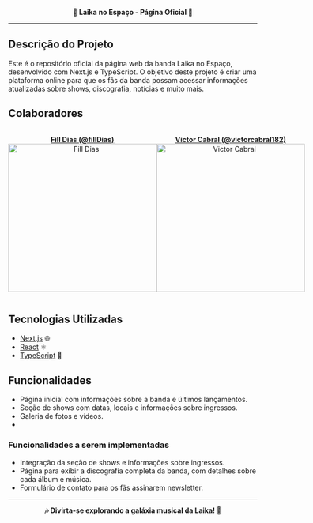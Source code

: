 **<p align="center">🚀 Laika no Espaço - Página Oficial 🎸</p>**

---

## Descrição do Projeto

Este é o repositório oficial da página web da banda Laika no Espaço, desenvolvido com Next.js e TypeScript. O objetivo deste projeto é criar uma plataforma online para que os fãs da banda possam acessar informações atualizadas sobre shows, discografia, notícias e muito mais.

## Colaboradores

<div style="display: flex; justify-content: space-around; flex-direction: row;">
  <div>
    <p align="center">
      <a href="https://github.com/fillDias">
        <strong>Fill Dias (@fillDias)</strong>
      </a>
      <br>
      <img src="https://github.com/fillDias.png" alt="Fill Dias" width="300">
    </p>
  </div>
  <div>
    <p align="center">
      <a href="https://github.com/victorcabral182">
        <strong>Victor Cabral (@victorcabral182)</strong>
      </a>
      <br>
      <img src="https://github.com/victorcabral182.png" alt="Victor Cabral" width="300">
    </p>
  </div>
</div>

## Tecnologias Utilizadas

- [Next.js](https://nextjs.org/) 🌐
- [React](https://reactjs.org/) ⚛️
- [TypeScript](https://www.typescriptlang.org/) 📜

## Funcionalidades

- Página inicial com informações sobre a banda e últimos lançamentos.
- Seção de shows com datas, locais e informações sobre ingressos.
- Galeria de fotos e vídeos.
- 

### Funcionalidades a serem implementadas

- Integração da seção de shows e informações sobre ingressos.
- Página para exibir a discografia completa da banda, com detalhes sobre cada álbum e música.
- Formulário de contato para os fãs assinarem newsletter.

---

**<p align="center">🎶 Divirta-se explorando a galáxia musical da Laika! 🚀</p>**
